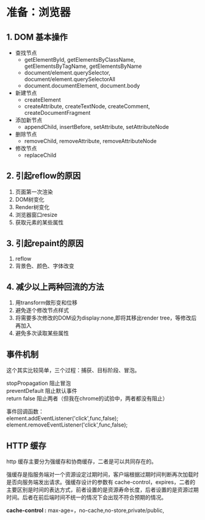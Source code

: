 # 准备：浏览器

## 1. DOM 基本操作

* 查找节点
  * getElementById, getElementsByClassName, getElementsByTagName, getElementsByName                                                                                                                                                                                                                                                                                                                                                                                                                                                                                                                                                                                      
  * document/element.querySelector, document/element.querySelectorAll
  * document.documentElement, document.body
* 新建节点
  * createElement
  * createAttribute, createTextNode, createComment, createDocumentFragment
* 添加新节点
  * appendChild, insertBefore, setAttribute, setAttributeNode
* 删除节点
  * removeChild, removeAttribute, removeAttributeNode
* 修改节点
  * replaceChild

## 2. 引起reflow的原因

1. 页面第一次渲染
2. DOM树变化
3. Render树变化
4. 浏览器窗口resize
5. 获取元素的某些属性

## 3. 引起repaint的原因

1. reflow
2. 背景色、颜色、字体改变

## 4. 减少以上两种回流的方法

1. 用transform做形变和位移
2. 避免逐个修改节点样式
3. 将需要多次修改的DOM设为display:none,即将其移出render tree，等修改后再加入
4. 避免多次读取某些属性

## 事件机制

这个其实比较简单，三个过程：捕获、目标阶段、冒泡。

stopPropagation 阻止冒泡  
preventDefault 阻止默认事件  
return false 阻止两者（但我在chrome的试验中，两者都没有阻止）

事件回调函数：  
element.addEventListener\('click',func,false\);  
element.removeEventListener\('click',func,false\);

## HTTP 缓存

http 缓存主要分为强缓存和协商缓存，二者是可以共同存在的。

强缓存是指服务端对一个资源设定过期时间，客户端根据过期时间判断再次加载时是否向服务端发出请求。强缓存设计的参数有 cache-control，expires，二者的主要区别是时间的表达方式，前者设置的是资源寿命长度，后者设置的是资源过期时间。后者在前后端时间不统一的情况下会出现不符合预期的情况。

**cache-control :** max-age=，no-cache,no-store,private/public,

  


